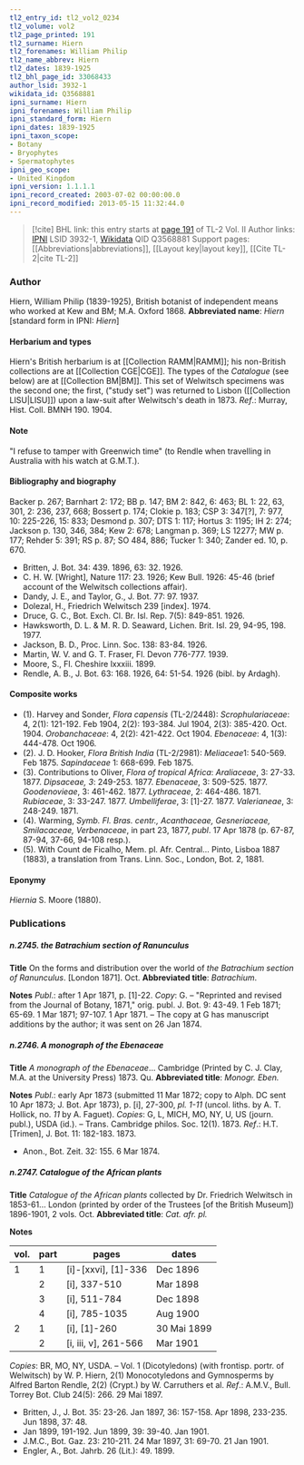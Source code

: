 ```yaml
---
tl2_entry_id: tl2_vol2_0234
tl2_volume: vol2
tl2_page_printed: 191
tl2_surname: Hiern
tl2_forenames: William Philip
tl2_name_abbrev: Hiern
tl2_dates: 1839-1925
tl2_bhl_page_id: 33068433
author_lsid: 3932-1
wikidata_id: Q3568881
ipni_surname: Hiern
ipni_forenames: William Philip
ipni_standard_form: Hiern
ipni_dates: 1839-1925
ipni_taxon_scope: 
- Botany
- Bryophytes
- Spermatophytes
ipni_geo_scope: 
- United Kingdom
ipni_version: 1.1.1.1
ipni_record_created: 2003-07-02 00:00:00.0
ipni_record_modified: 2013-05-15 11:32:44.0
---
```


> [!cite] BHL link: this entry starts at [page 191](https://www.biodiversitylibrary.org/page/33068433) of TL-2 Vol. II
> Author links: [IPNI](https://www.ipni.org/a/3932-1) LSID 3932-1, [Wikidata](https://www.wikidata.org/wiki/Q3568881) QID Q3568881
> Support pages: [[Abbreviations|abbreviations]], [[Layout key|layout key]], [[Cite TL-2|cite TL-2]]

### Author

Hiern, William Philip (1839-1925), British botanist of independent means who worked at Kew and BM; M.A. Oxford 1868. 
**Abbreviated name**: *Hiern* \[standard form in IPNI: *Hiern*\]

#### Herbarium and types

Hiern's British herbarium is at [[Collection RAMM|RAMM]]; his non-British collections are at [[Collection CGE|CGE]]. The types of the *Catalogue* (see below) are at [[Collection BM|BM]]. This set of Welwitsch specimens was the second one; the first, ("study set") was returned to Lisbon ([[Collection LISU|LISU]]) upon a law-suit after Welwitsch's death in 1873.
*Ref*.: Murray, Hist. Coll. BMNH 190. 1904.

#### Note

"I refuse to tamper with Greenwich time" (to Rendle when travelling in Australia with his watch at G.M.T.).

#### Bibliography and biography

Backer p. 267; Barnhart 2: 172; BB p. 147; BM 2: 842, 6: 463; BL 1: 22, 63, 301, 2: 236, 237, 668; Bossert p. 174; Clokie p. 183; CSP 3: 347\[?\], 7: 977, 10: 225-226, 15: 833; Desmond p. 307; DTS 1: 117; Hortus 3: 1195; IH 2: 274; Jackson p. 130, 346, 384; Kew 2: 678; Langman p. 369; LS 12277; MW p. 177; Rehder 5: 391; RS p. 87; SO 484, 886; Tucker 1: 340; Zander ed. 10, p. 670.
- Britten, J. Bot. 34: 439. 1896, 63: 32. 1926.
- C. H. W. \[Wright\], Nature 117: 23. 1926; Kew Bull. 1926: 45-46 (brief account of the Welwitsch collections affair).
- Dandy, J. E., and Taylor, G., J. Bot. 77: 97. 1937.
- Dolezal, H., Friedrich Welwitsch 239 \[index\]. 1974.
- Druce, G. C., Bot. Exch. Cl. Br. Isl. Rep. 7(5): 849-851. 1926.
- Hawksworth, D. L. & M. R. D. Seaward, Lichen. Brit. Isl. 29, 94-95, 198. 1977.
- Jackson, B. D., Proc. Linn. Soc. 138: 83-84. 1926.
- Martin, W. V. and G. T. Fraser, Fl. Devon 776-777. 1939.
- Moore, S., Fl. Cheshire lxxxiii. 1899.
- Rendle, A. B., J. Bot. 63: 168. 1926, 64: 51-54. 1926 (bibl. by Ardagh).

#### Composite works

- (1). Harvey and Sonder, *Flora capensis* (TL-2/2448): *Scrophulariaceae*: 4, 2(1): 121-192. Feb 1904, 2(2): 193-384. Jul 1904, 2(3): 385-420. Oct. 1904.
*Orobanchaceae*: 4, 2(2): 421-422. Oct 1904.
*Ebenaceae*: 4, 1(3): 444-478. Oct 1906.
- (2). J. D. Hooker, *Flora British India* (TL-2/2981):
*Meliaceae*1: 540-569. Feb 1875.
*Sapindaceae* 1: 668-699. Feb 1875.
- (3). Contributions to Oliver, *Flora of tropical Africa*:
*Araliaceae*, 3: 27-33. 1877.
*Dipsaceae, 3*: 249-253. 1877.
*Ebenaceae*, 3: 509-525. 1877.
*Goodenovieae*, 3: 461-462. 1877.
*Lythraceae*, 2: 464-486. 1871.
*Rubiaceae*, 3: 33-247. 1877.
*Umbelliferae*, 3: \[1\]-27. 1877.
*Valerianeae*, 3: 248-249. 1871.
- (4). Warming, *Symb. Fl. Bras. centr., Acanthaceae, Gesneriaceae, Smilacaceae, Verbenaceae*, in part 23, 1877, *publ*. 17 Apr 1878 (p. 67-87, 87-94, 37-66, 94-108 resp.).
- (5). With Count de Ficalho, Mem. pl. Afr. Central... Pinto, Lisboa 1887 (1883), a translation from Trans. Linn. Soc., London, Bot. 2, 1881.

#### Eponymy

*Hiernia* S. Moore (1880).

### Publications

##### n.2745. the Batrachium section of Ranunculus

**Title**
On the forms and distribution over the world of *the Batrachium section of Ranunculus*. \[London 1871\]. Oct.
**Abbreviated title**: *Batrachium*.

**Notes**
*Publ*.: after 1 Apr 1871, p. \[1\]-22. *Copy*: G. – "Reprinted and revised from the Journal of Botany, 1871," orig. publ. J. Bot. 9: 43-49. 1 Feb 1871; 65-69. 1 Mar 1871; 97-107. 1 Apr 1871. – The copy at G has manuscript additions by the author; it was sent on 26 Jan 1874.

##### n.2746. A monograph of the Ebenaceae

**Title**
*A monograph of the Ebenaceae*... Cambridge (Printed by C. J. Clay, M.A. at the University Press) 1873. Qu.
**Abbreviated title**: *Monogr. Eben.*

**Notes**
*Publ*.: early Apr 1873 (submitted 11 Mar 1872; copy to Alph. DC sent 10 Apr 1873; J. Bot. Apr 1873), p. \[i\], 27-300, *pl. 1-11* (uncol. liths. by A. T. Hollick, no. *11* by A. Faguet).
*Copies*: G, L, MICH, MO, NY, U, US (journ. publ.), USDA (id.). – Trans. Cambridge philos. Soc. 12(1). 1873.
*Ref*.: H.T. \[Trimen\], J. Bot. 11: 182-183. 1873.
- Anon., Bot. Zeit. 32: 155. 6 Mar 1874.

##### n.2747. Catalogue of the African plants

**Title**
*Catalogue of the African plants* collected by Dr. Friedrich Welwitsch in 1853-61... London (printed by order of the Trustees \[of the British Museum\]) 1896-1901, 2 vols. Oct.
**Abbreviated title**: *Cat. afr. pl.*

**Notes**

|vol.	|part	|pages	|dates	|
|---	|---	|---	|---	|
|1	|1	|\[i\]-\[xxvi\], \[1\]-336	|Dec 1896	
|	|2	|\[i\], 337-510	|Mar 1898	
|	|3	|\[i\], 511-784	|Dec 1898	
|	|4	|\[i\], 785-1035	|Aug 1900|
|2	|1	|\[i\], \[1\]-260	|30 Mai 1899|
|	|2	|\[i, iii, v\], 261-566	|Mar 1901|

*Copies*: BR, MO, NY, USDA. – Vol. 1 (Dicotyledons) (with frontisp. portr. of Welwitsch) by W. P. Hiern, 2(1) Monocotyledons and Gymnosperms by Alfred Barton Rendle, 2(2) (Crypt.) by W. Carruthers et al.
*Ref*.: A.M.V., Bull. Torrey Bot. Club 24(5): 266. 29 Mai 1897.
- Britten, J., J. Bot. 35: 23-26. Jan 1897, 36: 157-158. Apr 1898, 233-235. Jun 1898, 37: 48.
- Jan 1899, 191-192. Jun 1899, 39: 39-40. Jan 1901.
- J.M.C., Bot. Gaz. 23: 210-211. 24 Mar 1897, 31: 69-70. 21 Jan 1901.
- Engler, A., Bot. Jahrb. 26 (Lit.): 49. 1899.

